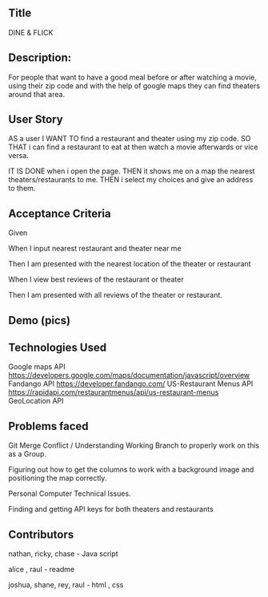 ## Title
DINE & FLICK

## Description: 
For people that want to have a good meal before or after watching a movie, using their zip code and with the help of google maps they can find theaters around that area.

## User Story

AS a user 
I WANT TO find a restaurant and theater using my zip code.
SO THAT  i can find a restaurant to eat at then watch a movie afterwards or vice versa.

IT IS DONE when i open the page.
THEN it shows me on a map the nearest theaters/restaurants  to me.
THEN i select my choices and give an address to them.

## Acceptance Criteria 

Given 

When I input nearest restaurant and theater near me

Then I am presented with the nearest location of the theater or restaurant

When I view best reviews of the restaurant or theater

Then I am presented with all reviews of the theater or restaurant.



## Demo (pics) 







## Technologies Used

Google maps API 
https://developers.google.com/maps/documentation/javascript/overview
Fandango API
https://developer.fandango.com/
US-Restaurant Menus API
https://rapidapi.com/restaurantmenus/api/us-restaurant-menus
GeoLocation API

## Problems faced 
Git Merge Conflict / Understanding Working Branch to properly work on this as a Group.

Figuring out how to get the columns to work with a background image and positioning the map correctly.

Personal Computer Technical Issues.

Finding and getting API keys for both theaters and restaurants


## Contributors 

nathan, ricky, chase - Java script 

alice , raul - readme 

joshua, shane, rey, raul - html , css 
